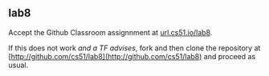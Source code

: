 
## lab8




Accept the Github Classroom assignnment at 
[url.cs51.io/lab8](http://url.cs51.io/lab8). 

If this does not work _and a TF advises_, fork and then clone the repository at 
[http://github.com/cs51/lab8](http://github.com/cs51/lab8) 
and proceed as usual.

